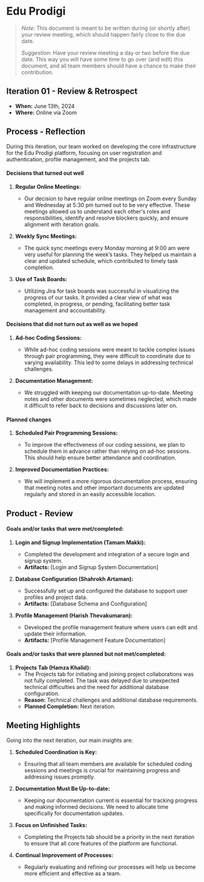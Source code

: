 # Edu Prodigi

 > _Note:_ This document is meant to be written during (or shortly after) your review meeting, which should happen fairly close to the due date.      
 >      
 > _Suggestion:_ Have your review meeting a day or two before the due date. This way you will have some time to go over (and edit) this document, and all team members should have a chance to make their contribution.

## Iteration 01 - Review & Retrospect

 * **When:** June 13th, 2024
 * **Where:** Online via Zoom

## Process - Reflection

During this iteration, our team worked on developing the core infrastructure for the Edu Prodigi platform, focusing on user registration and authentication, profile management, and the projects tab.

#### Decisions that turned out well

1. **Regular Online Meetings:**
   - Our decision to have regular online meetings on Zoom every Sunday and Wednesday at 5:30 pm turned out to be very effective. These meetings allowed us to understand each other's roles and responsibilities, identify and resolve blockers quickly, and ensure alignment with iteration goals.

2. **Weekly Sync Meetings:**
   - The quick sync meetings every Monday morning at 9:00 am were very useful for planning the week’s tasks. They helped us maintain a clear and updated schedule, which contributed to timely task completion.

3. **Use of Task Boards:**
   - Utilizing Jira for task boards was successful in visualizing the progress of our tasks. It provided a clear view of what was completed, in progress, or pending, facilitating better task management and accountability.

#### Decisions that did not turn out as well as we hoped

1. **Ad-hoc Coding Sessions:**
   - While ad-hoc coding sessions were meant to tackle complex issues through pair programming, they were difficult to coordinate due to varying availability. This led to some delays in addressing technical challenges.

2. **Documentation Management:**
   - We struggled with keeping our documentation up-to-date. Meeting notes and other documents were sometimes neglected, which made it difficult to refer back to decisions and discussions later on.

#### Planned changes

1. **Scheduled Pair Programming Sessions:**
   - To improve the effectiveness of our coding sessions, we plan to schedule them in advance rather than relying on ad-hoc sessions. This should help ensure better attendance and coordination.

2. **Improved Documentation Practices:**
   - We will implement a more rigorous documentation process, ensuring that meeting notes and other important documents are updated regularly and stored in an easily accessible location.

## Product - Review

#### Goals and/or tasks that were met/completed:

1. **Login and Signup Implementation (Tamam Makki):**
   - Completed the development and integration of a secure login and signup system.
   - **Artifacts:** [Login and Signup System Documentation]

2. **Database Configuration (Shahrokh Artaman):**
   - Successfully set up and configured the database to support user profiles and project data.
   - **Artifacts:** [Database Schema and Configuration]

3. **Profile Management (Harish Thevakumaran):**
   - Developed the profile management feature where users can edit and update their information.
   - **Artifacts:** [Profile Management Feature Documentation]

#### Goals and/or tasks that were planned but not met/completed:

1. **Projects Tab (Hamza Khalid):**
   - The Projects tab for initiating and joining project collaborations was not fully completed. The task was delayed due to unexpected technical difficulties and the need for additional database configuration.
   - **Reason:** Technical challenges and additional database requirements.
   - **Planned Completion:** Next iteration.

## Meeting Highlights

Going into the next iteration, our main insights are:

1. **Scheduled Coordination is Key:**
   - Ensuring that all team members are available for scheduled coding sessions and meetings is crucial for maintaining progress and addressing issues promptly.

2. **Documentation Must Be Up-to-date:**
   - Keeping our documentation current is essential for tracking progress and making informed decisions. We need to allocate time specifically for documentation updates.

3. **Focus on Unfinished Tasks:**
   - Completing the Projects tab should be a priority in the next iteration to ensure that all core features of the platform are functional.

4. **Continual Improvement of Processes:**
   - Regularly evaluating and refining our processes will help us become more efficient and effective as a team.
